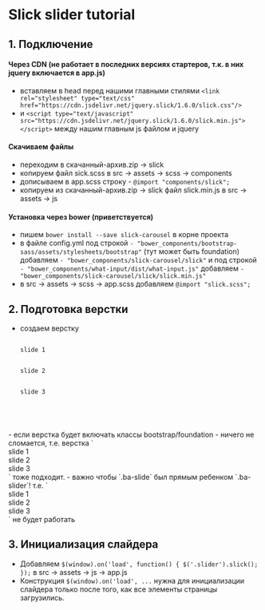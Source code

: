# Slick slider tutorial
## 1. Подключение
#### Через CDN (не работает в последних версиях стартеров, т.к. в них jquery включается в app.js)
- вставляем в head перед нашими главными стилями `<link rel="stylesheet" type="text/css" href="https://cdn.jsdelivr.net/jquery.slick/1.6.0/slick.css"/>`
- и `<script type="text/javascript" src="https://cdn.jsdelivr.net/jquery.slick/1.6.0/slick.min.js"></script>` между нашим главным js файлом и jquery

#### Скачиваем файлы
- переходим в скачанный-архив.zip -> slick
- копируем файл sick.scss в src -> assets -> scss -> components
- дописываем в app.scss строку - `@import "components/slick";`
- копируем из скачанный-архив.zip -> slick файл slick.min.js в src -> assets -> js

#### Установка через bower (приветствуется)
- пишем `bower install --save slick-carousel` в корне проекта
- в файле config.yml под строкой `- "bower_components/bootstrap-sass/assets/stylesheets/bootstrap"` (тут может быть foundation) добавляем `- "bower_components/slick-carousel/slick"`
и под строкой `- "bower_components/what-input/dist/what-input.js"` добавляем `- "bower_components/slick-carousel/slick/slick.min.js"`
- в src -> assets -> scss -> app.scss добавляем `@import "slick.scss";`

## 2. Подготовка верстки
- создаем верстку
 <code><div class="ba-slider">
   <div class="ba-slide">slide 1</div>
   <div class="ba-slide">slide 2</div>
   <div class="ba-slide">slide 3</div>
 <div/></code>
- если верстка будет включать классы bootstrap/foundation - ничего не сломается, т.е. верстка
 `<div class="container">
    <div class="row ba-slider">
      <div class="col-md-4 ba-slide">slide 1</div>
      <div class="col-md-4 ba-slide">slide 2</div>
      <div class="col-md-4 ba-slide">slide 3</div>
    <div/>
 </div>`
 тоже подходит.
- важно чтобы `.ba-slide` был прямым ребенком `.ba-slider`!
  т.е.
  `<div class="container ba-slider">
    <div class="row">
      <div class="col-md-4 ba-slide">slide 1</div>
      <div class="col-md-4 ba-slide">slide 2</div>
      <div class="col-md-4 ba-slide">slide 3</div>
    <div/>
 </div>`
 не будет работать
 
## 3. Инициализация слайдера
- Добавляем `$(window).on('load', function() {
		$('.slider').slick();
	});`
  в src -> assets -> js -> app.js
- Конструкция `$(window).on('load', ...` нужна для инициализации слайдера только после того, как все элементы страницы загрузились.
 
